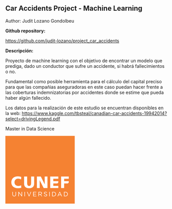 ## Car Accidents Project - Machine Learning
Author: Judit Lozano Gondolbeu

**Github repository:**

https://github.com/judit-lozano/project_car_accidents

**Descripción:**

Proyecto de machine learning con el objetivo de encontrar un modelo que prediga, dado un conductor que sufre un accidente, si habrá fallecimientos o no.

Fundamental como posible herramienta para el cálculo del capital preciso para que las compañias aseguradoras en este caso puedan hacer frente a las coberturas indemnizatorias por accidentes donde se estime que pueda haber algún fallecido.

Los datos para la realización de este estudio se encuentran disponibles en la web: https://www.kaggle.com/tbsteal/canadian-car-accidents-19942014?select=drivingLegend.pdf


Master in Data Science

![image.png](/images/logo.png)